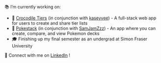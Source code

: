 📚 I’m currently working on:
  - 🐊 [Crocodile Tiers](https://github.com/kaseyvee/crocodile-tiers) (in conjunction with [kaseyvee](https://github.com/kaseyvee/)) -  A full-stack web app for users to create and share tier lists 
  - 🔴 [Pokestack](https://github.com/nicohsfu/pokestack) (in conjunction with [SamJamZzz](https://github.com/SamJamZzz)) - An app where you can create, compare, and view Pokemon decks
  - 🎓 Finishing up my final semester as an undergrad at Simon Fraser University
    
💬 Connect with me on [LinkedIn](https://www.linkedin.com/in/nico-hernandez/) !
